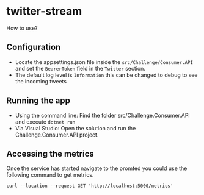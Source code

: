 # twitter-stream
How to use?
##   Configuration
* Locate the appsettings.json file inside the `src/Challenge/Consumer.API` and set the `BearerToken` field in the `Twitter` section.
* The default log level is `Information` this can be changed to debug to see the incoming tweets

##   Running the app
* Using the command line: Find the folder src/Challenge.Consumer.API and execute `dotnet run`
* Via Visual Studio: Open the solution and run the Challenge.Consumer.API project.

## Accessing the metrics
Once the service has started navigate to the promted you could use the following command to get metrics.
```
curl --location --request GET 'http://localhost:5000/metrics'
